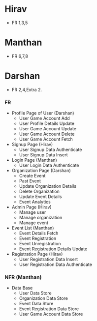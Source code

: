 # Hirav

- FR 1,3,5

# Manthan

- FR 6,7,8

# Darshan

- FR 2,4,Extra 2.

### FR

- Profile Page of User (Darshan)
  - User Game Account Add
  - User Profile Details Update
  - User Game Account Update
  - User Game Account Delete
  - User Game Account Fetch
- Signup Page (Hirav)
  - User Signup Data Authenticate
  - User Signup Data Insert
- Login Page (Manthan)
  - User Login Data Authenticate
- Organization Page (Darshan)
  - Create Event
  - Past Event
  - Update Organization Details
  - Delete Organization
  - Update Event Details
  - Event Analytics
- Admin Page (Hirav)
  - Manage user
  - Manage organization
  - Manage event
- Event List (Manthan)
  - Event Details Fetch
  - Event Registration
  - Event Unregistration
  - Event Registration Details Update
- Registration Page (Hirav)
  - User Registration Data Insert
  - User Registration Data Authenticate

### NFR (Manthan)

- Data Base
  - User Data Store
  - Organization Data Store
  - Event Data Store
  - Event Registration Data Store
  - User Game Account Data Store
